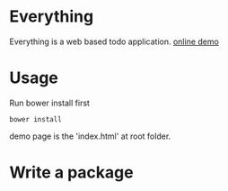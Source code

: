 # Everything

Everything is a web based todo application.
[online demo](http://thelist.sinaapp.com/)

# Usage
Run bower install first

```
bower install
```

demo page is the 'index.html' at root folder.

# Write a package
